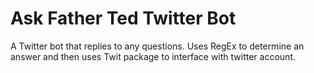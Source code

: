 # Ask Father Ted Twitter Bot

A Twitter bot that replies to any questions.
Uses RegEx to determine an answer and then uses Twit package to interface with twitter account.
